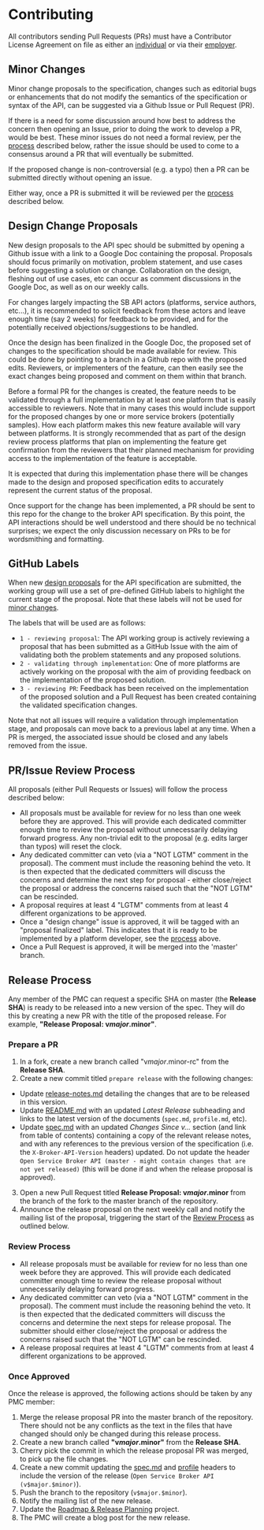 # Contributing

All contributors sending Pull Requests (PRs) must have a Contributor
License Agreement on file as either an
[individual](https://www.cloudfoundry.org/pdfs/CFF_Individual_CLA.pdf)
or via their
[employer](https://www.cloudfoundry.org/pdfs/CFF_Corporate_CLA.pdf).

## Minor Changes

Minor change proposals to the specification, changes such as editorial bugs
or enhancements that do not modify the semantics of the specification or
syntax of the API, can be suggested via a Github Issue or Pull Request (PR).

If there is a need for some discussion around how best to
address the concern then opening an Issue, prior to doing the work to develop
a PR, would be best.  These minor issues do not need a formal review, per the
[process](#prissue-review-process) described below, rather the issue
should be used to come to a consensus around a PR that will eventually be
submitted.

If the proposed change is non-controversial (e.g. a typo) then a PR can be
submitted directly without opening an issue.

Either way, once a PR is submitted it will be reviewed per the
[process](#prissue-review-process) described below.

## Design Change Proposals

New design proposals to the API spec should be submitted by opening a
Github issue with a link to a Google Doc containing the proposal. Proposals
should focus primarily on motivation, problem statement, and use cases before
suggesting a solution or change.  Collaboration on the design, fleshing out of
use cases, etc can occur as comment discussions in the Google Doc, as well
as on our weekly calls.

For changes largely impacting the SB API actors (platforms, service authors,
etc...), it is recommended to solicit feedback from these actors and leave
enough time (say 2 weeks) for feedback to be provided, and for the
potentially received objections/suggestions to be handled.

Once the design has been finalized in the Google Doc, the proposed set of
changes to the specification should be made available for review. This could
be done by pointing to a branch in a Github repo with the proposed edits.
Reviewers, or implementers of the feature, can then easily see the exact
changes being proposed and comment on them within that branch.

Before a formal PR for the changes is created, the feature needs to be
validated through a full implementation by at least one platform that is
easily accessible to reviewers. Note that in many cases this would include
support for the proposed changes by one or more service brokers
(potentially samples). How each platform makes this new feature available
will vary between platforms. It is strongly recommended that as part of the
design review process platforms that plan on implementing the feature
get confirmation from the reviewers that their planned mechanism for providing
access to the implementation of the feature is acceptable.

It is expected that during this implementation phase there will be changes
made to the design and proposed specification edits to accurately represent
the current status of the proposal.

Once support for the change has been implemented, a PR should be sent to
this repo for the change to the broker API specification. By this point,
the API interactions should be well understood and there should be no
technical surprises; we expect the only discussion necessary on PRs to be
for wordsmithing and formatting.

## GitHub Labels

When new [design proposals](#design-change-proposals) for the API specification
are submitted, the working group will use a set of pre-defined GitHub labels to
highlight the current stage of the proposal. Note that these labels will not be
used for [minor changes](#minor-changes).

The labels that will be used are as follows:
- `1 - reviewing proposal`: The API working group is actively reviewing a
proposal that has been submitted as a GitHub Issue with the aim of validating
both the problem statements and any proposed solutions.
- `2 - validating through implementation`: One of more platforms are actively
working on the proposal with the aim of providing feedback on the implementation
of the proposed solution.
- `3 - reviewing PR`: Feedback has been received on the implementation of the
proposed solution and a Pull Request has been created containing the validated
specification changes.

Note that not all issues will require a validation through implementation stage,
and proposals can move back to a previous label at any time. When a PR is
merged, the associated issue should be closed and any labels removed from the
issue.

## PR/Issue Review Process

All proposals (either Pull Requests or Issues) will follow the process
described below:

- All proposals must be available for review for no less than one week before
  they are approved. This will provide each dedicated committer enough time
  to review the proposal without unnecessarily delaying forward progress.
  Any non-trivial edit to the proposal (e.g. edits larger than typos) will
  reset the clock.
- Any dedicated committer can veto (via a "NOT LGTM" comment in the proposal).
  The comment must include the reasoning behind the veto.
  It is then expected that the dedicated committers will discuss the concerns
  and determine the next step for proposal - either close/reject the proposal
  or address the concerns raised such that the "NOT LGTM" can be rescinded.
- A proposal requires at least 4 "LGTM" comments from at least 4 different
  organizations to be approved.
- Once a "design change" issue is approved, it will be tagged with an
  "proposal finalized" label.  This indicates that it is ready to be
  implemented by a platform developer, see the [process](#contributing) above.
- Once a Pull Request is approved, it will be merged into the 'master' branch.

## Release Process

Any member of the PMC can request a specific SHA on master (the **Release SHA**)
is ready to be released into a new version of the spec. They will do this by
creating a new PR with the title of the proposed release. For example,
**"Release Proposal: v$major.$minor"**.

### Prepare a PR

1. In a fork, create a new branch called "v$major.$minor-rc" from the
  **Release SHA**.
2. Create a new commit titled `prepare release` with the following changes:
  * Update [release-notes.md](release-notes.md) detailing the changes that are
  to be released in this version.
  * Update [README.md](README.md) with an updated _Latest Release_ subheading
  and links to the latest version of the documents (`spec.md`, `profile.md`,
  etc).
  * Update [spec.md](spec.md) with an updated _Changes Since v..._ section (and
  link from table of contents) containing a copy of the relevant release notes,
  and with any references to the previous version of the specification (i.e. the
  `X-Broker-API-Version` headers) updated. Do not update the header
  `Open Service Broker API (master - might contain changes that are not yet released)`
  (this will be done if and when the release proposal is approved).
3. Open a new Pull Request titled **Release Proposal: v$major.$minor** from the
  branch of the fork to the master branch of the repository.
4. Announce the release proposal on the next weekly call and notify the mailing
  list of the proposal, triggering the start of the
  [Review Process](#review-process) as outlined below.

### Review Process

- All release proposals must be available for review for no less than one
  week before they are approved. This will provide each dedicated committer
  enough time to review the release proposal without unnecessarily delaying
  forward progress.
- Any dedicated committer can veto (via a "NOT LGTM" comment in the proposal).
  The comment must include the reasoning behind the veto. It is then expected
  that the dedicated committers will discuss the concerns and determine the next
  steps for release proposal. The submitter should either close/reject the
  proposal or address the concerns raised such that the "NOT LGTM" can be
  rescinded.
- A release proposal requires at least 4 "LGTM" comments from at least
  4 different organizations to be approved.

### Once Approved

Once the release is approved, the following actions should be taken by
any PMC member:

1. Merge the release proposal PR into the master branch of the repository. There
   should not be any conflicts as the text in the files that have changed should
   only be changed during this release process.
1. Create a new branch called **"v$major.$minor"** from the **Release SHA**.
1. Cherry pick the commit in which the release proposal PR was merged, to pick
   up the file changes.
1. Create a new commit updating the [spec.md](spec.md) and [profile](profile.md)
   headers to include the version of the release
   (`Open Service Broker API (v$major.$minor)`).
1. Push the branch to the repository (`v$major.$minor`).
1. Notify the mailing list of the new release.
1. Update the [Roadmap & Release Planning](https://github.com/openservicebrokerapi/servicebroker/projects/1)
   project.
1. The PMC will create a blog post for the new release.
